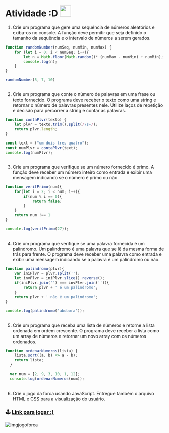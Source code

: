 # Atividade :D <img src="https://media3.giphy.com/media/yt0Z5nBGZFSjZL8EzO/giphy.gif?cid=ecf05e47fl5u4ix4u88xuhj8rnhsfjnuhps7zy4jx6i5oyrn&ep=v1_stickers_search&rid=giphy.gif&ct=s" width="35">

1. Crie um programa que gere uma sequência de números aleatórios e exiba-os no console. A função deve permitir que seja definido o tamanho da sequência e o intervalo de números a serem gerados.


```js
function randomNumber(numSeq, numMin, numMax) {
    for (let i = 0; i < numSeq; i++){
        let n = Math.floor(Math.random()* (numMax - numMin) + numMin);
        console.log(n);
    }
}

randomNumber(5, 7, 10)
```
##
2. Crie um programa que conte o número de palavras em uma frase ou texto fornecido. O programa deve receber o texto como uma string e retornar o número de palavras presentes nele. Utilize laços de repetição e decisão para percorrer a string e contar as palavras.

```js
function contaPlvr(texto) {
    let plvr = texto.trim().split(/\s+/);
    return plvr.length;
}

const text = ("um dois tres quatro");
const numPlvr = contaPlvr(text);
console.log(numPlvr);
```
##
3. Crie um programa que verifique se um número fornecido é primo. A função deve receber um número inteiro como entrada e exibir uma mensagem indicando se o número é primo ou não.

```js
function verifPrimo(num){
    for(let i = 2; i < num; i++){
        if(num % i == 0){
            return false;
        }
    }
    return num !== 1
}

console.log(verifPrimo(27));
```
##
4. Crie um programa que verifique se uma palavra fornecida é um palíndromo. Um palíndromo é uma palavra que se lê da mesma forma de trás para frente. O programa deve receber uma palavra como entrada e exibir uma mensagem indicando se a palavra é um palíndromo ou não.

```js
function palindromo(plvr){
    var iniPlvr = plvr.split('');
    let invPlvr = iniPlvr.slice().reverse();
    if(iniPlvr.join('') === invPlvr.join('')){
        return plvr + ' é um palindromo';
    }
    return plvr + ' não é um palindromo';
}

console.log(palindromo('abobora'));
```
##
5. Crie um programa que receba uma lista de números e retorne a lista ordenada em ordem crescente. O programa deve receber a lista como um array de números e retornar um novo array com os números ordenados.

```js
function ordenarNumeros(lista) {
    lista.sort((a, b) => a - b);
    return lista;
  }
  
  var num = [2, 9, 3, 10, 1, 12];
  console.log(ordenarNumeros(num));
```
##
6. Crie o jogo da forca usando JavaScript. Entregue também o arquivo HTML e CSS para a visualização do usuário.

### 🕹 [Link para jogar :)](https://y-leandro.github.io/AtvMonitoria/atvforca/forca2/)

![imgjogoforca](https://github.com/y-leandro/AtvMonitoria/assets/102531267/e7b8bb13-3ba3-42eb-8f8d-14a7ee24fda3)

